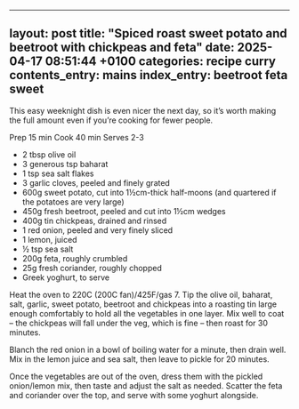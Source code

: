 
---
layout: post
title:  "Spiced roast sweet potato and beetroot with chickpeas and feta"
date:   2025-04-17 08:51:44 +0100
categories: recipe curry
contents_entry: mains
index_entry: beetroot feta sweet
---


This easy weeknight dish is even nicer the next day, so it’s worth making the full amount even if you’re cooking for fewer people.

Prep 15 min
Cook 40 min
Serves 2-3

- 2 tbsp olive oil
- 3 generous tsp baharat
- 1 tsp sea salt flakes
- 3 garlic cloves, peeled and finely grated
- 600g sweet potato, cut into 1½cm-thick half-moons (and quartered if the potatoes are very large)
- 450g fresh beetroot, peeled and cut into 1½cm wedges
- 400g tin chickpeas, drained and rinsed
- 1 red onion, peeled and very finely sliced
- 1 lemon, juiced
- ½ tsp sea salt
- 200g feta, roughly crumbled
- 25g fresh coriander, roughly chopped
- Greek yoghurt, to serve

Heat the oven to 220C (200C fan)/425F/gas 7. Tip the olive oil, baharat, salt, garlic, sweet potato, beetroot and chickpeas into a roasting tin large enough comfortably to hold all the vegetables in one layer. Mix well to coat – the chickpeas will fall under the veg, which is fine – then roast for 30 minutes.

Blanch the red onion in a bowl of boiling water for a minute, then drain well. Mix in the lemon juice and sea salt, then leave to pickle for 20 minutes.

Once the vegetables are out of the oven, dress them with the pickled onion/lemon mix, then taste and adjust the salt as needed. Scatter the feta and coriander over the top, and serve with some yoghurt alongside.
